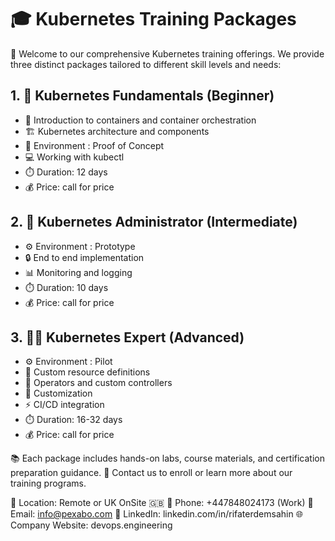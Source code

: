 # 🎓 Kubernetes Training Packages

🌟 Welcome to our comprehensive Kubernetes training offerings. We provide three distinct packages tailored to different skill levels and needs:

## 1. 🌱 Kubernetes Fundamentals (Beginner)
- 🐳 Introduction to containers and container orchestration
- 🏗️ Kubernetes architecture and components
- 🚀 Environment : Proof of Concept
- 💻 Working with kubectl
- ⏱️ Duration: 12 days
- 💰 Price: call for price

## 2. 🔧 Kubernetes Administrator (Intermediate) 
- ⚙️ Environment : Prototype
- 🔒 End to end implementation
- 📊 Monitoring and logging
- ⏱️ Duration: 10 days
- 💰 Price: call for price

## 3. 👨‍💻 Kubernetes Expert (Advanced)
- ⚙️ Environment : Pilot
- 📝 Custom resource definitions
- 🤖 Operators and custom controllers
- 🎯 Customization
- ⚡ CI/CD integration
- ⏱️ Duration: 16-32 days
- 💰 Price: call for price

📚 Each package includes hands-on labs, course materials, and certification preparation guidance. 📧 Contact us to enroll or learn more about our training programs.

📍 Location: Remote or UK OnSite 🇬🇧
📱 Phone: +447848024173 (Work)
📧 Email: info@pexabo.com
🔗 LinkedIn: linkedin.com/in/rifaterdemsahin
🌐 Company Website: devops.engineering